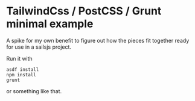 # TailwindCss / PostCSS / Grunt minimal example

A spike for my own benefit to figure out how the pieces fit together ready for use in a sailsjs project.

Run it with

```
asdf install
npm install
grunt
```

or something like that.
